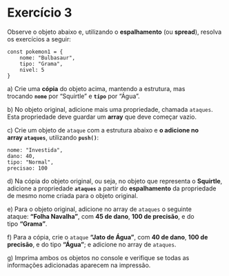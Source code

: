 # Exercício 3

Observe o objeto abaixo e, utilizando o **espalhamento** (ou **spread**), resolva os exercícios a seguir:

```
const pokemon1 = {
	nome: "Bulbasaur",
	tipo: "Grama",
	nivel: 5
}
```

a) Crie uma **cópia** do objeto acima, mantendo a estrutura, mas trocando **`nome`** por “Squirtle” e **`tipo`** por “Água”.

b) No objeto original, adicione mais uma propriedade, chamada `ataques`. Esta propriedade deve guardar um **array** que deve começar vazio.

c) Crie um objeto de `ataque` com a estrutura abaixo e **o adicione no array `ataques`**, utilizando **`push()`**:

```
nome: "Investida",
dano: 40,
tipo: "Normal",
precisao: 100
```

d) Na cópia do objeto original, ou seja, no objeto que representa o **Squirtle**, adicione a propriedade **`ataques`** a partir do **espalhamento** da propriedade de mesmo nome criada para o objeto original.

e) Para o objeto original, adicione no array de `ataques` o seguinte ataque: **“Folha Navalha”**, com **45 de dano**, **100 de precisão**, e do tipo **“Grama”**.

f) Para a cópia, crie o `ataque` **“Jato de Água”**, com **40 de dano**, **100 de precisão**, e do tipo **“Água”**; e adicione no array de `ataques`.

g) Imprima ambos os objetos no console e verifique se todas as informações adicionadas aparecem na impressão.